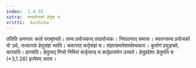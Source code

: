 ```yaml
---
index:  1.4.55
sutra:  तत्प्रयोजको हेतुश् च
vritti:  kashika 
---
```


ततिति अनन्तरः कर्ता परामृश्यते। तस्य प्रयोजकस् तत्प्रयोजकः। निपातनात् समासः। स्वतन्त्रस्य प्रयोजको यो ऽर्थः, तत्कारकं हेतुसंज्ञं भवति। चकारात् कर्तृसंज्ञं च। संज्ञासमावेशार्थश्चकारः। कुर्वाणं प्रयुङ्क्ते, कारयति। हारयति। हेतुत्वद् णिचो निमित्तं कर्तृत्वाच् च कर्तृप्रत्ययेन उच्यते। हेतुप्रदेशाः हेतुमति च (*3,1.26) इत्येवम् अदयः।

